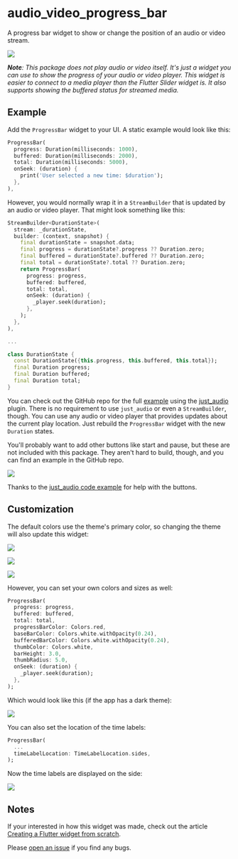 # audio_video_progress_bar

A progress bar widget to show or change the position of an audio or video stream.

![](https://github.com/suragch/audio_video_progress_bar/blob/master/supplemental/progress_bar_demo.gif)

***Note**: This package does not play audio or video itself. It's just a widget you can use to show the progress of your audio or video player. This widget is easier to connect to a media player than the Flutter Slider widget is. It also supports showing the buffered status for streamed media.*

## Example

Add the `ProgressBar` widget to your UI. A static example would look like this:

```dart
ProgressBar(
  progress: Duration(milliseconds: 1000),
  buffered: Duration(milliseconds: 2000),
  total: Duration(milliseconds: 5000),
  onSeek: (duration) {
    print('User selected a new time: $duration');
  },
),
```

However, you would normally wrap it in a `StreamBuilder` that is updated by an audio or video player. That might look something like this:

```dart
StreamBuilder<DurationState>(
  stream: _durationState,
  builder: (context, snapshot) {
    final durationState = snapshot.data;
    final progress = durationState?.progress ?? Duration.zero;
    final buffered = durationState?.buffered ?? Duration.zero;
    final total = durationState?.total ?? Duration.zero;
    return ProgressBar(
      progress: progress,
      buffered: buffered,
      total: total,
      onSeek: (duration) {
        _player.seek(duration);
      },
    );
  },
),

...

class DurationState {
  const DurationState({this.progress, this.buffered, this.total});
  final Duration progress;
  final Duration buffered;
  final Duration total;
}
```

You can check out the GitHub repo for the full [example](https://github.com/suragch/audio_video_progress_bar/tree/master/example) using the [just_audio](https://pub.dev/packages/just_audio) plugin. There is no requirement to use `just_audio` or even a `StreamBuilder`, though. You can use any audio or video player that provides updates about the current play location. Just rebuild the `ProgressBar` widget with the new `Duration` states.

You'll probably want to add other buttons like start and pause, but these are not included with this package. They aren't hard to build, though, and you can find an example in the GitHub repo.

![](https://github.com/suragch/audio_video_progress_bar/blob/master/supplemental/progress_bar_demo_with_buttons.gif)

Thanks to the [just_audio code example](https://github.com/ryanheise/just_audio/blob/master/just_audio/example/lib/main.dart) for help with the buttons.

## Customization

The default colors use the theme's primary color, so changing the theme will also update this widget:

![](https://github.com/suragch/audio_video_progress_bar/blob/master/supplemental/deep_purple_theme.png)

![](https://github.com/suragch/audio_video_progress_bar/blob/master/supplemental/orange_theme.png)

![](https://github.com/suragch/audio_video_progress_bar/blob/master/supplemental/dark_theme.png)

However, you can set your own colors and sizes as well:

```dart
ProgressBar(
  progress: progress,
  buffered: buffered,
  total: total,
  progressBarColor: Colors.red,
  baseBarColor: Colors.white.withOpacity(0.24),
  bufferedBarColor: Colors.white.withOpacity(0.24),
  thumbColor: Colors.white,
  barHeight: 3.0,
  thumbRadius: 5.0,
  onSeek: (duration) {
    _player.seek(duration);
  },
);
```

Which would look like this (if the app has a dark theme):

![](https://github.com/suragch/audio_video_progress_bar/blob/master/supplemental/custom_theme.png)

You can also set the location of the time labels:

```dart
ProgressBar(
  ...
  timeLabelLocation: TimeLabelLocation.sides,
);
```

Now the time labels are displayed on the side:

![](https://github.com/suragch/audio_video_progress_bar/blob/master/supplemental/side_labels.png)

## Notes

If your interested in how this widget was made, check out the article [Creating a Flutter widget from scratch](https://suragch.medium.com/creating-a-flutter-widget-from-scratch-a9c01c47c630).

Please [open an issue](https://github.com/suragch/audio_video_progress_bar/issues) if you find any bugs.